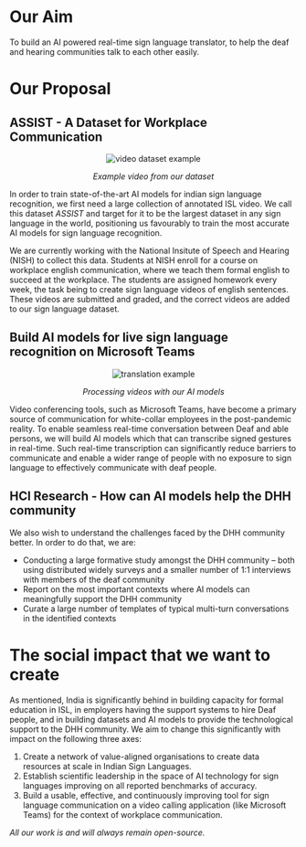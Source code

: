 <h1>Our Aim</h1>
To build an AI powered real-time sign language translator, to help the deaf and hearing communities talk to each other easily.
<h1>Our Proposal</h1>

<h2>ASSIST - A Dataset for Workplace Communication</h2>  
<div style="text-align: center"><img src="../images/dataset.gif" alt="video dataset example" /></div>
<p style="text-align: center; font-style: italic;"> Example video from our dataset</p>
In order to train state-of-the-art AI models for indian sign language recognition, we first need a large collection of annotated ISL video. We call this dataset <i>ASSIST</i> and target for it to be the largest dataset in any sign language in the world, positioning us favourably to train the most accurate AI models for sign language recognition.

We are currently working with the National Insitute of Speech and Hearing (NISH) to collect this data. Students at NISH enroll for a course on workplace english communication, where we teach them formal english to succeed at the workplace. The students are assigned homework every week, the task being to create sign language videos of english sentences. These videos are submitted and graded, and the correct videos are added to our sign language dataset.

<h2>Build AI models for live sign language recognition on Microsoft Teams </h2>
<div style="text-align: center"><img src="../images/translated_video.gif" alt="translation example" /></div>   
<p style="text-align: center; font-style: italic;"> Processing videos with our AI models</p>
Video conferencing tools, such as Microsoft Teams, have become a primary source of communication for white-collar employees in the post-pandemic reality. To enable seamless real-time conversation between Deaf and able persons, we will build AI models which that can transcribe signed gestures in real-time. Such real-time transcription can significantly reduce barriers to communicate and enable a wider range of people with no exposure to sign language to effectively communicate with deaf people.  

<h2>HCI Research - How can AI models help the DHH community</h2>
We also wish to understand the challenges faced by the DHH community better. In order to do that, we are: <br>
<ul>
<li> Conducting a large formative study amongst the DHH community – both using distributed widely surveys and a smaller number of 1:1 interviews with members of the deaf community </li>
<li> Report on the most important contexts where AI models can meaningfully support the DHH community </li>
<li> Curate a large number of templates of typical multi-turn conversations in the identified contexts </li>
</ul>

<h1>The social impact that we want to create</h1>
As mentioned, India is significantly behind in building capacity for formal education in ISL, in employers having the support systems to hire Deaf people, and in building datasets and AI models to provide the technological support to the DHH community. We aim to change this significantly with impact on the following three axes:

<ol>
<li> Create a network of value-aligned organisations to create data resources at scale in Indian Sign Languages. </li>
<li> Establish scientific leadership in the space of AI technology for sign languages improving on all reported benchmarks of accuracy. </li>
<li> Build a usable, effective, and continuously improving tool for sign language communication on a video calling application (like Microsoft Teams) for the context of workplace communication. </li>
</ol>

<i>All our work is and will always remain open-source. </i>
